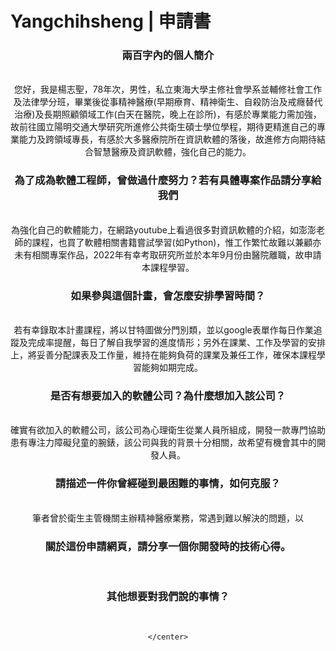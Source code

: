 <html>
<head>
<h1> Yangchihsheng | 申請書</h1>
</head>
  
 <body>
     <center><!--讓網頁中內容居中顯示-->
  <h3>兩百字內的個人簡介</h3><br />
您好，我是楊志聖，78年次，男性，私立東海大學主修社會學系並輔修社會工作及法律學分班，畢業後從事精神醫療(早期療育、精神衛生、自殺防治及戒癮替代治療)及長期照顧領域工作(白天在醫院，晚上在診所)，有感於專業能力需加強，故前往國立陽明交通大學研究所進修公共衛生碩士學位學程，期待更精進自己的專業能力及跨領域專長，有感於大多醫療院所在資訊軟體的落後，故進修方向期待結合智慧醫療及資訊軟體，強化自己的能力。 <br />

   <h3>為了成為軟體工程師，曾做過什麼努力？若有具體專案作品請分享給我們</h3><br />
 為強化自己的軟體能力，在網路youtube上看過很多對資訊軟體的介紹，如澎澎老師的課程，也買了軟體相關書籍嘗試學習(如Python)，惟工作繁忙故難以兼顧亦未有相關專案作品，2022年有幸考取研究所並於本年9月份由醫院離職，故申請本課程學習。
 
   <h3>如果參與這個計畫，會怎麼安排學習時間？</h3><br />
若有幸錄取本計畫課程，將以甘特圖做分門別類，並以google表單作每日作業追蹤及完成率提醒，每日了解自我學習的進度情形；另外在課業、工作及學習的安排上，將妥善分配課表及工作量，維持在能夠負荷的課業及兼任工作，確保本課程學習能夠如期完成。
       
   <h3>是否有想要加入的軟體公司？為什麼想加入該公司？</h3><br />
 確實有欲加入的軟體公司，該公司為心理衛生從業人員所組成，開發一款專門協助患有專注力障礙兒童的腕錶，該公司與我的背景十分相關，故希望有機會其中的開發人員。
       
   <h3>請描述一件你曾經碰到最困難的事情，如何克服？</h3><br />
   筆者曾於衛生主管機關主辦精神醫療業務，常遇到難以解決的問題，以
       
   <h3>關於這份申請網頁，請分享一個你開發時的技術心得。</h3><br />
       
   <h3>其他想要對我們說的事情？</h3><br />


    </center>

</body>
</html>
